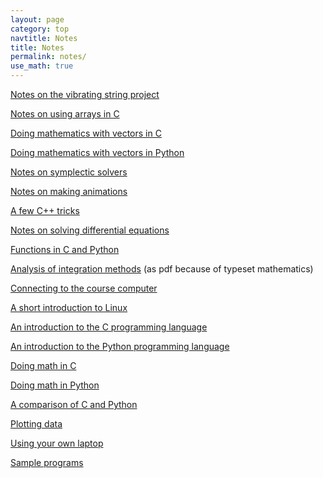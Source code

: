 ```yaml
---
layout: page
category: top
navtitle: Notes
title: Notes
permalink: notes/
use_math: true
---
```

<a href="string-notes.pdf">Notes on the vibrating string project</a>

<a href="array-notes.pdf">Notes on using arrays in C</a>

<a href="vectors-c.html">Doing mathematics with vectors in C</a>

<a href="vectors-python.html">Doing mathematics with vectors in Python</a>

<a href="symplectic.html">Notes on symplectic solvers</a>

<a href="anim.html">Notes on making animations</a>

<a href="cplusplus.html">A few C++ tricks</a>

<a href="DE-notes.pdf">Notes on solving differential equations</a> 

<a href="function.html">Functions in C and Python</a>

<a href="integration-notes.pdf">Analysis of integration methods</a> (as pdf because of typeset mathematics)

<a href="connect.html">Connecting to the course computer</a>

<a href="linux.html">A short introduction to Linux</a>

<a href="c.html">An introduction to the C programming language</a>

<a href="python.html">An introduction to the Python programming language</a>

<a href="math.html">Doing math in C</a>

<a href="math-python.html">Doing math in Python</a>

<a href="language-comparison.html">A comparison of C and Python</a>

<a href="plot.html">Plotting data</a>

<a href="laptop.html">Using your own laptop</a>

<a href="samples.html">Sample programs</a>


<!--





#### Old notes

These notes will be used later in class; I'm putting the links back up
as a reference for past students.


<a href="audio.html">Notes on audio output</a>

-->



